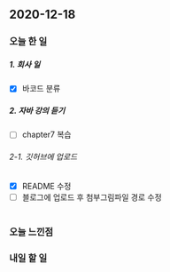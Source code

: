 2020-12-18
--

### 오늘 한 일

##### 1. 회사 일
- [x] 바코드 분류

##### 2. 자바 강의 듣기

- [ ] chapter7 복습

###### 2-1. 깃허브에  업로드
- [x] README 수정
- [ ] 블로그에 업로드 후 첨부그림파일 경로 수정<br><br>

### 오늘 느낀점

### 내일 할 일

